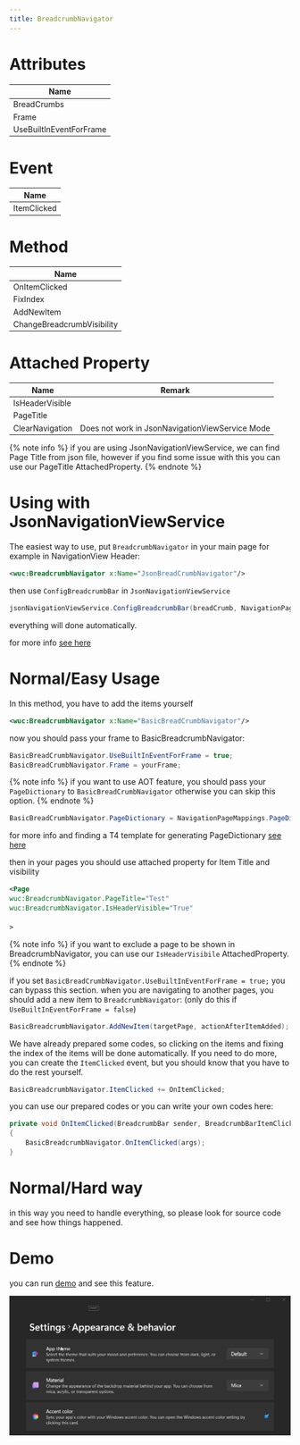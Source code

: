 ```yaml
---
title: BreadcrumbNavigator
---
```


# Attributes
|Name|
|-|
|BreadCrumbs|
|Frame|
|UseBuiltInEventForFrame|

# Event
|Name|
|-|
|ItemClicked|

# Method
|Name|
|-|
|OnItemClicked|
|FixIndex|
|AddNewItem|
|ChangeBreadcrumbVisibility|

# Attached Property
|Name|Remark|
|-|-|
|IsHeaderVisible||
|PageTitle||
|ClearNavigation|Does not work in JsonNavigationViewService Mode|

{% note info %}
if you are using JsonNavigationViewService, we can find Page Title from json file, however if you find some issue with this you can use our PageTitle AttachedProperty. 
{% endnote %}

# Using with JsonNavigationViewService
The easiest way to use, put `BreadcrumbNavigator` in your main page for example in NavigationView Header:

```xml
<wuc:BreadcrumbNavigator x:Name="JsonBreadCrumbNavigator"/>
```

then use `ConfigBreadcrumbBar` in `JsonNavigationViewService` 

```cs
jsonNavigationViewService.ConfigBreadcrumbBar(breadCrumb, NavigationPageMappings.PageDictionary);
```

everything will done automatically.

for more info [see here](https://WinUICommunity.github.io/winUICommunityCore/navigationService/#ConfigBreadcrumbBar)

# Normal/Easy Usage
In this method, you have to add the items yourself
```xml
<wuc:BreadcrumbNavigator x:Name="BasicBreadCrumbNavigator"/>
```

now you should pass your frame to BasicBreadcrumbNavigator:

```cs
BasicBreadCrumbNavigator.UseBuiltInEventForFrame = true;
BasicBreadCrumbNavigator.Frame = yourFrame;
```

{% note info %}
if you want to use AOT feature, you should pass your `PageDictionary` to `BasicBreadCrumbNavigator` otherwise you can skip this option. 
{% endnote %}

```cs
BasicBreadCrumbNavigator.PageDictionary = NavigationPageMappings.PageDictionary;
```

for more info and finding a T4 template for generating PageDictionary [see here](https://WinUICommunity.github.io/winUICommunityCore/navigationService/#ConfigBreadcrumbBar)

then in your pages you should use attached property for Item Title and visibility

```xml
<Page
wuc:BreadcrumbNavigator.PageTitle="Test"
wuc:BreadcrumbNavigator.IsHeaderVisible="True"

>
```

{% note info %}
if you want to exclude a page to be shown in BreadcrumbNavigator, you can use our `IsHeaderVisibile` AttachedProperty. 
{% endnote %}

if you set `BasicBreadCrumbNavigator.UseBuiltInEventForFrame = true;` you can bypass this section.
when you are navigating to another pages, you should add a new item to `BreadcrumbNavigator`: (only do this if `UseBuiltInEventForFrame = false`)

```cs
BasicBreadcrumbNavigator.AddNewItem(targetPage, actionAfterItemAdded);
```

We have already prepared some codes, so clicking on the items and fixing the index of the items will be done automatically.
If you need to do more, you can create the `ItemClicked` event, but you should know that you have to do the rest yourself.

```cs
BasicBreadcrumbNavigator.ItemClicked += OnItemClicked;
```

you can use our prepared codes or you can write your own codes here:

```cs
private void OnItemClicked(BreadcrumbBar sender, BreadcrumbBarItemClickedEventArgs args)
{
    BasicBreadcrumbNavigator.OnItemClicked(args);
}
```

# Normal/Hard way
in this way you need to handle everything, so please look for source code and see how things happened.


# Demo
you can run [demo](https://github.com/WinUICommunity/WinUICommunity) and see this feature.

![WinUICommunity](https://raw.githubusercontent.com/WinUICommunity/Resources/main/WinUICommunityDocs/BreadcrumbNavigator.gif)
